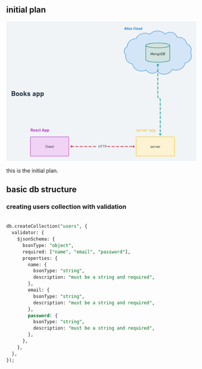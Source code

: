 ## initial plan

<!-- add image -->
![alt](./v-1.0.0.png)           


this is the initial plan.

## basic db structure

### creating users collection with validation

```sql

db.createCollection("users", {
  validator: {
    $jsonSchema: {
      bsonType: "object",
      required: ["name", "email", "password"],
      properties: {
        name: {
          bsonType: "string",
          description: "must be a string and required",
        },
        email: {
          bsonType: "string",
          description: "must be a string and required",
        },
        password: {
          bsonType: "string",
          description: "must be a string and required",
        },
      },
    },
  },
});

```

